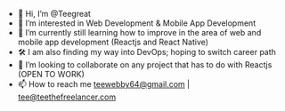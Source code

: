- 👋 Hi, I’m @Teegreat
- 👀 I’m interested in Web Development & Mobile App Development 
- 🌱 I’m currently still learning how to improve in the area of web and mobile app development (Reactjs and React Native)
- 🛠️ I am also finding my way into DevOps; hoping to switch career path
- 💞️ I’m looking to collaborate on any project that has to do with Reactjs (OPEN TO WORK)
- 📫 How to reach me teewebby64@gmail.com | tee@teethefreelancer.com

<!---
Teegreat/Teegreat is a ✨ special ✨ repository because its `README.md` (this file) appears on your GitHub profile.
You can click the Preview link to take a look at your changes.
--->
